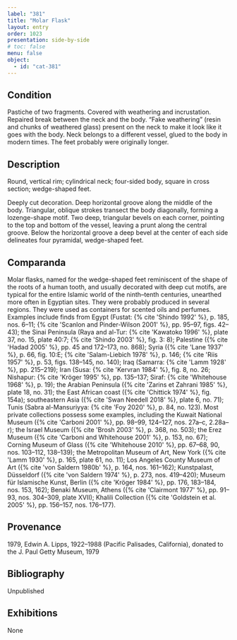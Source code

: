 ```yaml
---
label: "381"
title: "Molar Flask"
layout: entry
order: 1023
presentation: side-by-side
# toc: false
menu: false
object:
  - id: "cat-381"
---
```


## Condition

Pastiche of two fragments. Covered with weathering and incrustation. Repaired break between the neck and the body. “Fake weathering” (resin and chunks of weathered glass) present on the neck to make it look like it goes with the body. Neck belongs to a different vessel, glued to the body in modern times. The feet probably were originally longer.

## Description

Round, vertical rim; cylindrical neck; four-sided body, square in cross section; wedge-shaped feet.

Deeply cut decoration. Deep horizontal groove along the middle of the body. Triangular, oblique strokes transect the body diagonally, forming a lozenge-shape motif. Two deep, triangular bevels on each corner, pointing to the top and bottom of the vessel, leaving a prunt along the central groove. Below the horizontal groove a deep bevel at the center of each side delineates four pyramidal, wedge-shaped feet.

## Comparanda

Molar flasks, named for the wedge-shaped feet reminiscent of the shape of the roots of a human tooth, and usually decorated with deep cut motifs, are typical for the entire Islamic world of the ninth–tenth centuries, unearthed more often in Egyptian sites. They were probably produced in several regions. They were used as containers for scented oils and perfumes. Examples include finds from Egypt (Fustat: {% cite 'Shindo 1992' %}, p. 185, nos. 6–11; {% cite 'Scanlon and Pinder-Wilson 2001' %}, pp. 95–97, figs. 42–43); the Sinai Peninsula (Raya and al-Tur: {% cite 'Kawatoko 1996' %}, plate 37, no. 15, plate 40:7; {% cite 'Shindo 2003' %}, fig. 3: 8); Palestine ({% cite 'Hadad 2005' %}, pp. 45 and 172–173, no. 868); Syria ({% cite 'Lane 1937' %}, p. 66, fig. 10:E; {% cite 'Salam-Liebich 1978' %}, p. 146; {% cite 'Riis 1957' %}, p. 53, figs. 138–145, no. 140); Iraq (Samarra: {% cite 'Lamm 1928' %}, pp. 215–219); Iran (Susa: {% cite 'Kervran 1984' %}, fig. 8, no. 26; Nishapur: {% cite 'Kröger 1995' %}, pp. 135–137; Siraf: {% cite 'Whitehouse 1968' %}, p. 19); the Arabian Peninsula ({% cite 'Zarins et Zahrani 1985' %}, plate 18, no. 31); the East African coast ({% cite 'Chittick 1974' %}, fig. 154a); southeastern Asia ({% cite 'Swan Needell 2018' %}, plate 6, no. 71); Tunis (Sabra al-Mansuriyya: {% cite 'Foy 2020' %}, p. 84, no. 123). Most private collections possess some examples, including the Kuwait National Museum ({% cite 'Carboni 2001' %}, pp. 98–99, 124–127, nos. 27a–c, 2.28a–r); the Israel Museum ({% cite 'Brosh 2003' %}, p. 368, no. 503); the Erez Museum ({% cite 'Carboni and Whitehouse 2001' %}, p. 153, no. 67); Corning Museum of Glass ({% cite 'Whitehouse 2010' %}, pp. 67–68, 90, nos. 103–112, 138–139); the Metropolitan Museum of Art, New York ({% cite 'Lamm 1930' %}, p. 165, plate 61, no. 11); Los Angeles County Museum of Art ({% cite 'von Saldern 1980b' %}, p. 164, nos. 161–162); Kunstpalast, Düsseldorf ({% cite 'von Saldern 1974' %}, p. 273, nos. 419–420); Museum für Islamische Kunst, Berlin ({% cite 'Kröger 1984' %}, pp. 176, 183–184, nos. 153, 162); Benaki Museum, Athens ({% cite 'Clairmont 1977' %}, pp. 91–93, nos. 304–309, plate XVII); Khalili Collection ({% cite 'Goldstein et al. 2005' %}, pp. 156–157, nos. 176–177).

## Provenance

1979, Edwin A. Lipps, 1922–1988 (Pacific Palisades, California), donated to the J. Paul Getty Museum, 1979

## Bibliography

Unpublished

## Exhibitions

None